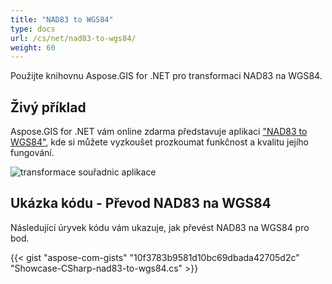 ```yaml
---
title: "NAD83 to WGS84"
type: docs
url: /cs/net/nad83-to-wgs84/
weight: 60
---
```


Použijte knihovnu Aspose.GIS for .NET pro transformaci NAD83 na WGS84.

## **Živý příklad**

Aspose.GIS for .NET vám online zdarma představuje aplikaci ["NAD83 to WGS84"](https://products.aspose.app/gis/transformation/nad83-to-wgs84), kde si můžete vyzkoušet prozkoumat funkčnost a kvalitu jejího fungování.

![transformace souřadnic aplikace](transform-coordinates.png)

## **Ukázka kódu - Převod NAD83 na WGS84**

Následující úryvek kódu vám ukazuje, jak převést NAD83 na WGS84 pro bod.

{{< gist "aspose-com-gists" "10f3783b9581d10bc69dbada42705d2c" "Showcase-CSharp-nad83-to-wgs84.cs" >}}
